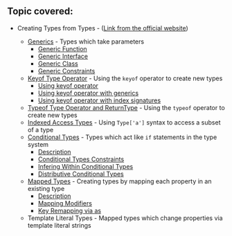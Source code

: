 ## Topic covered:

-   Creating Types from Types - ([Link from the official website](https://www.typescriptlang.org/docs/handbook/2/types-from-types.html))

    -   [Generics](generics.ts) - Types which take parameters
        -   [Generic Function](generics.ts#L1)
        -   [Generic Interface](generics.ts#L41)
        -   [Generic Class](generics.ts#L51)
        -   [Generic Constraints](generics.ts#L75)
    -   [Keyof Type Operator](keyOfOperator.ts) - Using the `keyof` operator to create new types
        -   [Using keyof operator](keyOfOperator.ts#L1)
        -   [Using keyof operator with generics](keyOfOperator.ts#L18)
        -   [Using keyof operator with index signatures](keyOfOperator.ts#L37)
    -   [Typeof Type Operator and ReturnType](typeofOperator.ts) - Using the `typeof` operator to create new types
    -   [Indexed Access Types](indexedAccessTypes.ts) - Using `Type['a']` syntax to access a subset of a type
    -   [Conditional Types](conditionalTypes.ts) - Types which act like `if` statements in the type system
        -   [Description](conditionalTypes.ts#L1)
        -   [Conditional Types Constraints](conditionalTypes.ts#L29)
        -   [Infering Within Conditional Types](conditionalTypes.ts#L41)
        -   [Distributive Conditional Types](conditionalTypes.ts#L50)
    -   [Mapped Types](mappedTypes.ts) - Creating types by mapping each property in an existing type
        -   [Description](mappedTypes.ts#L1)
        -   [Mapping Modifiers](mappedTypes.ts#L20)
        -   [Key Remapping via as](mappedTypes.ts#L46)
    -   Template Literal Types - Mapped types which change properties via template literal strings
